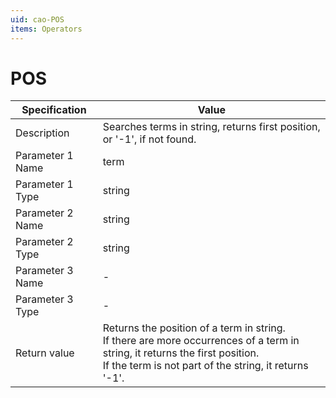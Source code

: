 ```yaml
---
uid: cao-POS
items: Operators
---
```


# POS 

| Specification         | Value                                                        |
| --------------------- | ------------------------------------------------------------ |
| Description           | Searches terms in string, returns first position, or '-1', if not found.          |
| Parameter 1 Name      | term                                                         |
| Parameter 1 Type      | string                                    |
| Parameter 2 Name      | string                                                            |
| Parameter 2 Type      | string                                                            |
| Parameter 3 Name      | -                                                            |
| Parameter 3 Type      | -                                                            |
| Return value          | Returns the position of a term in string. <br> If there are more occurrences of a term in string, it returns the first position. <br> If the term is not part of the string, it returns '-1'. |
